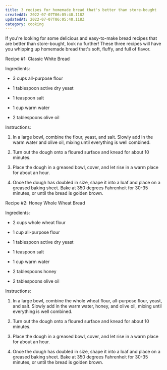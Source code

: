 ```yaml
---
title: 3 recipes for homemade bread that's better than store-bought
createdAt: 2022-07-07T06:05:40.118Z
updatedAt: 2022-07-07T06:05:40.118Z
category: cooking
---
```


If you're looking for some delicious and easy-to-make bread recipes that are better than store-bought, look no further! These three recipes will have you whipping up homemade bread that's soft, fluffy, and full of flavor.

Recipe #1: Classic White Bread

Ingredients:

- 3 cups all-purpose flour

- 1 tablespoon active dry yeast

- 1 teaspoon salt

- 1 cup warm water

- 2 tablespoons olive oil

Instructions:

1. In a large bowl, combine the flour, yeast, and salt. Slowly add in the warm water and olive oil, mixing until everything is well combined.

2. Turn out the dough onto a floured surface and knead for about 10 minutes.

3. Place the dough in a greased bowl, cover, and let rise in a warm place for about an hour.

4. Once the dough has doubled in size, shape it into a loaf and place on a greased baking sheet. Bake at 350 degrees Fahrenheit for 30-35 minutes, or until the bread is golden brown.

Recipe #2: Honey Whole Wheat Bread

Ingredients:

- 2 cups whole wheat flour

- 1 cup all-purpose flour

- 1 tablespoon active dry yeast

- 1 teaspoon salt

- 1 cup warm water

- 2 tablespoons honey

- 2 tablespoons olive oil

Instructions:

1. In a large bowl, combine the whole wheat flour, all-purpose flour, yeast, and salt. Slowly add in the warm water, honey, and olive oil, mixing until everything is well combined.

2. Turn out the dough onto a floured surface and knead for about 10 minutes.

3. Place the dough in a greased bowl, cover, and let rise in a warm place for about an hour.

4. Once the dough has doubled in size, shape it into a loaf and place on a greased baking sheet. Bake at 350 degrees Fahrenheit for 30-35 minutes, or until the bread is golden brown.
